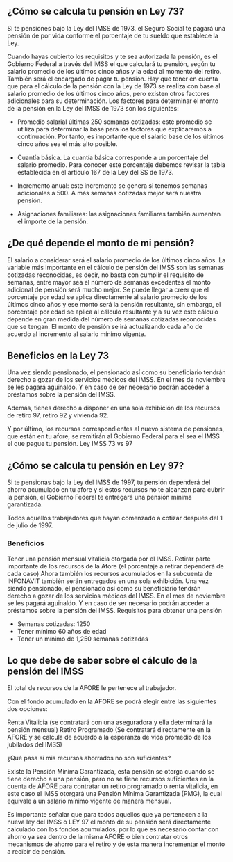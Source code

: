 ## ¿Cómo se calcula tu pensión en Ley 73? 

Si te pensiones bajo la Ley del IMSS de 1973, el Seguro Social te pagará una pensión de por vida conforme el porcentaje de tu sueldo que establece la Ley.

Cuando hayas cubierto los requisitos y te sea autorizada la pensión, es el Gobierno Federal a través del IMSS el que calculará tu pensión, según tu salario promedio de los últimos cinco años y la edad al momento del retiro. También será el encargado de pagar tu pensión. Hay que tener en cuenta que para el cálculo de la pensión con la Ley de 1973 se realiza con base al salario promedio de los últimos cinco años, pero existen otros factores adicionales para su determinación. Los factores para determinar el monto de la pensión en la Ley del IMSS de 1973 son los siguientes:

- Promedio salarial últimas 250 semanas cotizadas: este promedio se utiliza para determinar la base para los factores que explicaremos a continuación. Por tanto, es importante que el salario base de los últimos cinco años sea el más alto posible.

- Cuantía básica. La cuantía básica corresponde a un porcentaje del salario promedio. Para conocer este porcentaje debemos revisar la tabla establecida en el artículo 167 de la Ley del SS de 1973.

- Incremento anual: este incremento se genera si tenemos semanas adicionales a 500. A más semanas cotizadas mejor será nuestra pensión.

- Asignaciones familiares: las asignaciones familiares también aumentan el importe de la pensión.

## ¿De qué depende el monto de mi pensión?

El salario a considerar será el salario promedio de los últimos cinco años.
La variable más importante en el cálculo de pensión del IMSS son las semanas cotizadas reconocidas, es decir, no basta con cumplir el requisito de semanas, entre mayor sea el número de semanas excedentes el monto adicional de pensión será mucho mejor.
Se puede llegar a creer que el porcentaje por edad se aplica directamente al salario promedio de los últimos cinco años y ese monto será la pensión resultante, sin embargo, el porcentaje por edad se aplica al cálculo resultante y a su vez este cálculo depende en gran medida del número de semanas cotizadas reconocidas que se tengan.
El monto de pensión se irá actualizando cada año de acuerdo al incremento al salario mínimo vigente.

## Beneficios en la Ley 73

Una vez siendo pensionado, el pensionado así como su beneficiario tendrán derecho a gozar de los servicios médicos del IMSS.
En el mes de noviembre se les pagará aguinaldo.
Y en caso de ser necesario podrán acceder a préstamos sobre la pensión del IMSS.

Además, tienes derecho a disponer en una sola exhibición de los recursos de retiro 97, retiro 92 y vivienda 92. 
 
Y por último, los recursos correspondientes al nuevo sistema de pensiones, que están en tu afore, se remitirán al Gobierno Federal para el sea el IMSS el que pague tu pensión.
Ley IMSS 73 vs 97

## ¿Cómo se calcula tu pensión en Ley 97?

Si te pensionas bajo la Ley del IMSS de 1997, tu pensión dependerá del ahorro acumulado en tu afore y si estos recursos no te alcanzan para cubrir la pensión, el Gobierno Federal te entregará una pensión mínima garantizada.

Todos aquellos trabajadores que hayan comenzado a cotizar después del 1 de julio de 1997.

### Beneficios

Tener una pensión mensual vitalicia otorgada por el IMSS.
Retirar parte importante de los recursos de la Afore (el porcentaje a retirar dependerá de cada caso)
Ahora también los recursos acumulados en la subcuenta de INFONAVIT también serán entregados en una sola exhibición.
Una vez siendo pensionado, el pensionado así como su beneficiario tendrán derecho a gozar de los servicios médicos del IMSS.
En el mes de noviembre se les pagará aguinaldo.
Y en caso de ser necesario podrán acceder a préstamos sobre la pensión del IMSS.
Requisitos para obtener una pensión

- Semanas cotizadas: 1250
- Tener mínimo 60 años de edad
- Tener un mínimo de 1,250 semanas cotizadas

## Lo que debe de saber sobre el cálculo de la pensión del IMSS

El total de recursos de la AFORE le pertenece al trabajador.

Con el fondo acumulado en la AFORE se podrá elegir entre las siguientes dos opciones:

Renta Vitalicia (se contratará con una aseguradora y ella determinará la pensión mensual)
Retiro Programado (Se contratará directamente en la AFORE y se calcula de acuerdo a la esperanza de vida promedio de los jubilados del IMSS)

¿Qué pasa si mis recursos ahorrados no son suficientes?

Existe la Pensión Mínima Garantizada, esta pensión se otorga cuando se tiene derecho a una pensión, pero no se tiene recursos suficientes en la cuenta de AFORE para contratar un retiro programado o renta vitalicia, en este caso el IMSS otorgará una Pensión Mínima Garantizada (PMG), la cual equivale a un salario mínimo vigente de manera mensual.

Es importante señalar que para todos aquellos que ya pertenecen a la nueva ley del IMSS o LEY 97 el monto de su pensión será directamente calculado con los fondos acumulados, por lo que es necesario contar con ahorro ya sea dentro de la misma AFORE o bien contratar otros mecanismos de ahorro para el retiro y de esta manera incrementar el monto a recibir de pensión.
